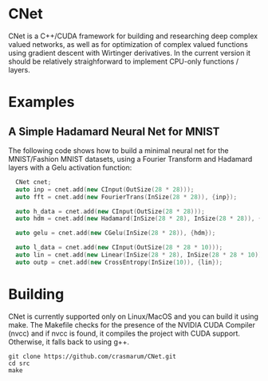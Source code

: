 # CNet

CNet is a C++/CUDA framework for building and researching deep complex valued networks, as well as for optimization of complex valued functions using  gradient descent with Wirtinger derivatives. In the current version it should be relatively straighforward to implement CPU-only functions / layers.

# Examples

## A Simple Hadamard Neural Net for MNIST

The following code shows how to build a minimal neural net for the MNIST/Fashion MNIST datasets, using a Fourier Transform and Hadamard layers with a Gelu activation function:
```c++
  CNet cnet;
  auto inp = cnet.add(new CInput(OutSize(28 * 28)));
  auto fft = cnet.add(new FourierTrans(InSize(28 * 28)), {inp});

  auto h_data = cnet.add(new CInput(OutSize(28 * 28)));
  auto hdm = cnet.add(new Hadamard(InSize(28 * 28), InSize(28 * 28)), {fft, h_data});

  auto gelu = cnet.add(new CGelu(InSize(28 * 28)), {hdm});

  auto l_data = cnet.add(new CInput(OutSize(28 * 28 * 10)));
  auto lin = cnet.add(new Linear(InSize(28 * 28), InSize(28 * 28 * 10)), {gelu, l_data});
  auto outp = cnet.add(new CrossEntropy(InSize(10)), {lin});

```

# Building

CNet is currently supported only on Linux/MacOS and you can build it using make. 
The Makefile checks for the presence of the NVIDIA CUDA Compiler (nvcc) and if nvcc is found, it compiles the project with CUDA support.
Otherwise, it falls back to using g++.

```
git clone https://github.com/crasmarum/CNet.git
cd src
make
```


